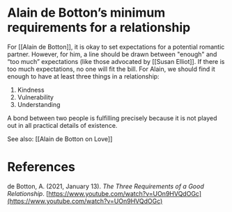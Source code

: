 # Alain de Botton’s minimum requirements for a relationship

For [[Alain de Botton]], it is okay to set expectations for a potential romantic partner. However, for him, a line should be drawn between "enough" and “too much” expectations (like those advocated by [[Susan Elliot]]. If there is too much expectations, no one will fit the bill. For Alain, we should find it enough to have at least three things in a relationship:

1. Kindness
2. Vulnerability
3. Understanding

A bond between two people is fulfilling precisely because it is not played out in all practical details of existence.

See also: [[Alain de Botton on Love]]

# References

de Botton, A. (2021, January 13). *The Three Requirements of a Good Relationship*. [https://www.youtube.com/watch?v=UOn9HVQdOGc](https://www.youtube.com/watch?v=UOn9HVQdOGc)

